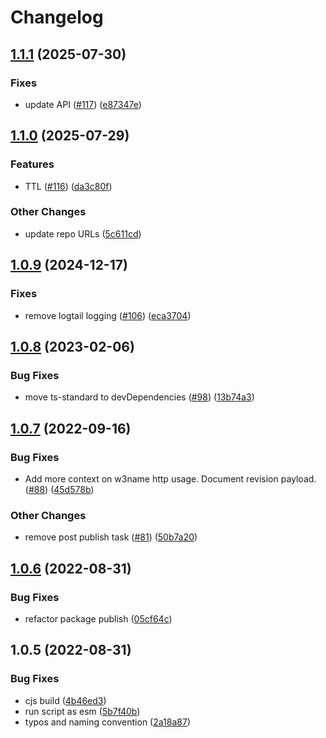 # Changelog

## [1.1.1](https://github.com/storacha/w3name/compare/w3name-v1.1.0...w3name-v1.1.1) (2025-07-30)


### Fixes

* update API ([#117](https://github.com/storacha/w3name/issues/117)) ([e87347e](https://github.com/storacha/w3name/commit/e87347e9acc37c1e7bdb6db42c4efba948f1a901))

## [1.1.0](https://github.com/storacha/w3name/compare/w3name-v1.0.9...w3name-v1.1.0) (2025-07-29)


### Features

* TTL ([#116](https://github.com/storacha/w3name/issues/116)) ([da3c80f](https://github.com/storacha/w3name/commit/da3c80fc0cf9661a86bab277c8ff8b5df376a8b1))


### Other Changes

* update repo URLs ([5c611cd](https://github.com/storacha/w3name/commit/5c611cd9b0d01ca7bc8882812bdd6dbc16b766df))

## [1.0.9](https://github.com/storacha/w3name/compare/w3name-v1.0.8...w3name-v1.0.9) (2024-12-17)


### Fixes

* remove logtail logging ([#106](https://github.com/storacha/w3name/issues/106)) ([eca3704](https://github.com/storacha/w3name/commit/eca37042156673fca43757bb96cb006d343ef4b2))

## [1.0.8](https://github.com/web3-storage/w3name/compare/w3name-v1.0.7...w3name-v1.0.8) (2023-02-06)


### Bug Fixes

* move ts-standard to devDependencies ([#98](https://github.com/web3-storage/w3name/issues/98)) ([13b74a3](https://github.com/web3-storage/w3name/commit/13b74a35eec46c5521eb054208a4da857fe28307))

## [1.0.7](https://github.com/web3-storage/w3name/compare/w3name-v1.0.6...w3name-v1.0.7) (2022-09-16)


### Bug Fixes

* Add more context on w3name http usage. Document revision payload. ([#88](https://github.com/web3-storage/w3name/issues/88)) ([45d578b](https://github.com/web3-storage/w3name/commit/45d578bb8d7e2c577adffa975fce326e144ea118))


### Other Changes

* remove post publish task ([#81](https://github.com/web3-storage/w3name/issues/81)) ([50b7a20](https://github.com/web3-storage/w3name/commit/50b7a2048dd9a5eb609dd817b7e9dd3fd29bc180))

## [1.0.6](https://github.com/web3-storage/w3name/compare/w3name-v1.0.5...w3name-v1.0.6) (2022-08-31)


### Bug Fixes

* refactor package publish ([05cf64c](https://github.com/web3-storage/w3name/commit/05cf64c9de17577890fb36eadf6f741bb7dd23b8))

## 1.0.5 (2022-08-31)


### Bug Fixes

* cjs build ([4b46ed3](https://github.com/web3-storage/w3name/commit/4b46ed3c9f8d49a3bbd5cf8382915b8e1458ff65))
* run script as esm ([5b7f40b](https://github.com/web3-storage/w3name/commit/5b7f40b42efc4e6bf7fa67faf2d1f7e9f50df8ea))
* typos and naming convention ([2a18a87](https://github.com/web3-storage/w3name/commit/2a18a87db56fe0df1cf9f2cdf97b00a2d9deae61))
